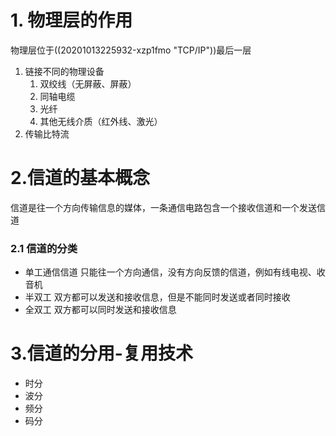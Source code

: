 # 1. 物理层的作用

物理层位于((20201013225932-xzp1fmo "TCP/IP"))最后一层

1. 链接不同的物理设备
   1. 双绞线（无屏蔽、屏蔽）
   2. 同轴电缆
   3. 光纤
   4. 其他无线介质（红外线、激光）
2. 传输比特流

# 2.信道的基本概念

信道是往一个方向传输信息的媒体，一条通信电路包含一个接收信道和一个发送信道

### 2.1 信道的分类

- 单工通信信道
  只能往一个方向通信，没有方向反馈的信道，例如有线电视、收音机
- 半双工
  双方都可以发送和接收信息，但是不能同时发送或者同时接收
- 全双工
  双方都可以同时发送和接收信息

# 3.信道的分用-复用技术

- 时分
- 波分
- 频分
- 码分
